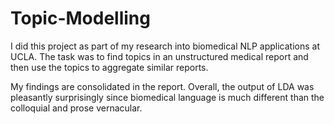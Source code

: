 # Topic-Modelling

I did this project as part of my research into biomedical NLP applications at UCLA. The task was to find topics in an unstructured medical report and then use the topics to aggregate similar reports.

My findings are consolidated in the report. Overall, the output of LDA was pleasantly surprisingly since biomedical language is much different than the colloquial and prose vernacular.  

